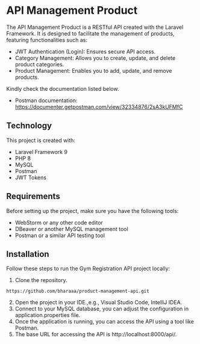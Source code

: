 # API Management Product

The API Management Product is a RESTful API created with the Laravel Framework. It is designed to facilitate the management of products, featuring functionalities such as:

- JWT Authentication (Login): Ensures secure API access.
- Category Management: Allows you to create, update, and delete product categories.
- Product Management: Enables you to add, update, and remove products.

Kindly check the documentation listed below.
- Postman documentation: https://documenter.getpostman.com/view/32334876/2sA3kUFMfC

## Technology
This project is created with:
- Laravel Framework 9
- PHP 8
- MySQL
- Postman
- JWT Tokens

## Requirements
Before setting up the project, make sure you have the following tools:
- WebStorm or any other code editor
- DBeaver or another MySQL management tool
- Postman or a similar API testing tool

## Installation
Follow these steps to run the Gym Registration API project locally:
1. Clone the repository.
```shell
https://github.com/bharaaa/product-management-api.git
```
2. Open the project in your IDE.,e.g., Visual Studio Code, IntelliJ IDEA.
3. Connect to your MySQL database, you can adjust the configuration in application.properties file.
4. Once the application is running, you can access the API using a tool like Postman.
5. The base URL for accessing the API is http://localhost:8000/api/.